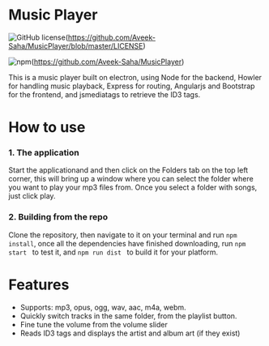 # Music Player

![GitHub license](https://img.shields.io/github/license/Aveek-Saha/MusicPlayer.svg?style=for-the-badge)(https://github.com/Aveek-Saha/MusicPlayer/blob/master/LICENSE)

![npm](https://img.shields.io/npm/v/npm.svg?style=for-the-badge)(https://github.com/Aveek-Saha/MusicPlayer)

This is a music player built on electron, using Node for the backend, Howler for handling music playback, Express for routing, Angularjs and Bootstrap for the frontend, and jsmediatags to retrieve the ID3 tags.

# How to use
### 1. The application
Start the applicationand and then click on the Folders tab on the top left corner, this will bring up a window where you can select the folder where you want to play your mp3 files from. 
Once you select a folder with songs, just click play.
### 2. Building from the repo
Clone the repository, then navigate to it on your terminal and run ```npm install```, once all the dependencies have finished downloading, run ```npm start ``` to test it, and ```npm run dist ``` to build it for your platform.


# Features
<ul>
  <li>Supports: mp3, opus, ogg, wav, aac, m4a, webm.</li>
  <li>Quickly switch tracks in the same folder, from the playlist button.</li>
  <li>Fine tune the volume from the volume slider</li>
  <li>Reads ID3 tags and displays the artist and album art (if they exist)</li>
</ul>
